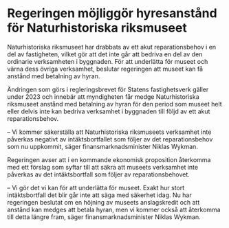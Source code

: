 # Regeringen möjliggör hyresanstånd för Naturhistoriska riksmuseet

Naturhistoriska riksmuseet har drabbats av ett akut reparationsbehov i en del av fastigheten, vilket gör att det inte går att bedriva en del av den ordinarie verksamheten i byggnaden. För att underlätta för museet och värna dess övriga verksamhet, beslutar regeringen att museet kan få anstånd med betalning av hyran.

Ändringen som görs i regleringsbrevet för Statens fastighetsverk gäller under 2023 och innebär att myndigheten får medge Naturhistoriska riksmuseet anstånd med betalning av hyran för den period som museet helt eller delvis inte kan bedriva verksamhet i byggnaden till följd av ett akut reparationsbehov.

– Vi kommer säkerställa att Naturhistoriska riksmuseets verksamhet inte påverkas negativt av intäktsbortfallet som följer av det reparationsbehov som nu uppkommit, säger finansmarknadsminister Niklas Wykman.

Regeringen avser att i en kommande ekonomisk proposition återkomma med ett förslag som syftar till att säkra att museets verksamhet inte påverkas av det intäktsbortfall som följer av reparationsbehovet.

– Vi gör det vi kan för att underlätta för museet. Exakt hur stort intäktsbortfall det blir går inte att säga med säkerhet idag. Nu har regeringen beslutat om en höjning av museets anslagskredit och att anstånd kan medges att betala hyran, men vi kommer också att återkomma till detta längre fram, säger finansmarknadsminister Niklas Wykman.
